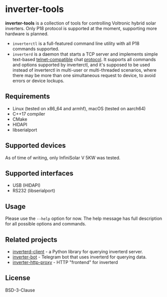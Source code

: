 # inverter-tools

**inverter-tools** is a collection of tools for controlling Voltronic hybrid solar
inverters. Only P18 protocol is supported at the moment, supporting more hardware 
is planned.

- `inverterctl` is a full-featured command line utility with all P18 commands
  supported.
- `inverterd` is a daemon that starts a TCP server and implements simple text-based
  [telnet-compatible](inverterd-telnet.gif) chat [protocol](PROTOCOL.md). It supports all commands and options
  supported by inverterctl, and it's supposed to be used instead of inverterctl in
  multi-user or multi-threaded scenarios, where there may be more than one simultaneous
  request to device, to avoid errors or device lockups.

## Requirements

- Linux (tested on x86_64 and armhf), macOS (tested on aarch64)
- C++17 compiler
- CMake
- HIDAPI
- libserialport

## Supported devices

As of time of writing, only InfiniSolar V 5KW was tested.

## Supported interfaces

* USB (HIDAPI)
* RS232 (libserialport)

## Usage

Please use the `--help` option for now. The help message has full description
for all possible options and commands.

## Related projects

- [inverterd-client](https://github.com/gch1p/inverterd-client) - a Python library
  for querying inverterd server.
- [inverter-bot](https://github.com/gch1p/inverter-bot) - Telegram bot that uses inverterd
  for querying data.
- [inverter-http-proxy](https://github.com/gch1p/inverter-http-proxy) - HTTP
  "frontend" for inverterd

## License

BSD-3-Clause